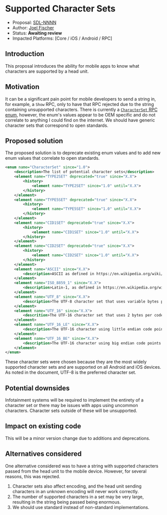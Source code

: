 # Supported Character Sets

* Proposal: [SDL-NNNN](NNNN-character-sets.md)
* Author: [Joel Fischer](https://github.com/joeljfischer)
* Status: **Awaiting review**
* Impacted Platforms: [Core / iOS / Android / RPC]

## Introduction

This proposal introduces the ability for mobile apps to know what characters are supported by a head unit.

## Motivation

It can be a significant pain point for mobile developers to send a string in, for example, a `Show` RPC, only to have that RPC rejected due to the string containing unsupported characters. There is currently a [`CharacterSet` RPC enum](https://github.com/smartdevicelink/rpc_spec#characterset), however, the enum's values appear to be OEM specific and do not correlate to anything I could find on the internet. We should have generic character sets that correspond to open standards.

## Proposed solution

The proposed solution is to deprecate existing enum values and to add new enum values that correlate to open standards.

```xml
<enum name="CharacterSet" since="1.0">
    <description>The list of potential character sets</description>
    <element name="TYPE2SET" deprecated="true" since="X.X">
        <history>
            <element name="TYPE2SET" since="1.0" until="X.X">
        </history>
    </element>
    <element name="TYPE5SET" deprecated="true" since="X.X">
        <history>
            <element name="TYPE5SET" since="1.0" until="X.X">
        </history>
    </element>
    <element name="CID1SET" deprecated="true" since="X.X">
        <history>
            <element name="CID1SET" since="1.0" until="X.X">
        </history>
    </element>
    <element name="CID2SET" deprecated="true" since="X.X">
        <history>
            <element name="CID2SET" since="1.0" until="X.X">
        </history>
    </element>
    <element name="ASCII" since="X.X">
        <description>ASCII as defined in https://en.wikipedia.org/wiki/ASCII as defined in codes 0-127. Non-printable characters such as tabs and back spaces are ignored.</description>
    </element>
    <element name="ISO_8859_1" since="X.X">
        <description>Latin-1, as defined in https://en.wikipedia.org/wiki/ISO/IEC_8859-1</description>
    </element>
    <element name="UTF_8" since="X.X">
        <description>The UTF-8 character set that uses variable bytes per code point. See https://en.wikipedia.org/wiki/UTF-8 for more details. This is the preferred character set.</description>
    </element>
    <element name="UTF_16" since="X.X">
        <descrition>The UTF-16 character set that uses 2 bytes per code point. See https://en.wikipedia.org/wiki/UTF-16 for more details.</description>
    </element>
    <element name="UTF_16_LE" since="X.X">
        <description>The UTF-16 character using little endian code points.</description>
    </element>
    <element name="UTF_16_BE" since="X.X">
        <description>The UTF-16 character using big endian code points.</description>
    </element>
</enum>
```

These character sets were chosen because they are the most widely supported character sets and are supported on all Android and iOS devices. As noted in the document, UTF-8 is the preferred character set.

## Potential downsides

Infotainment systems will be required to implement the entirety of a character set or there may be issues with apps using uncommon characters. Character sets outside of these will be unsupported.

## Impact on existing code

This will be a minor version change due to additions and deprecations.

## Alternatives considered

One alternative considered was to have a string with supported characters passed from the head unit to the mobile device. However, for several reasons, this was rejected.

1. Character sets also affect encoding, and the head unit sending characters in an unknown encoding will never work correctly.
2. The number of supported characters in a set may be very large, resulting in the string being passed being enormous.
3. We should use standard instead of non-standard implementations.